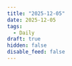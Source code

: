 ```yaml
---
title: "2025-12-05"
date: 2025-12-05
tags:
  - Daily
draft: true
hidden: false
disable_feed: false
---
```


